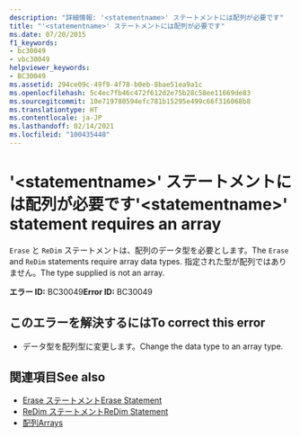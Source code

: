 ```yaml
---
description: "詳細情報: '<statementname>' ステートメントには配列が必要です"
title: "'<statementname>' ステートメントには配列が必要です"
ms.date: 07/20/2015
f1_keywords:
- bc30049
- vbc30049
helpviewer_keywords:
- BC30049
ms.assetid: 294ce09c-49f9-4f78-b0eb-8bae51ea9a1c
ms.openlocfilehash: 5c4ec7fb46c472f612d2e75b28c58ee11669de83
ms.sourcegitcommit: 10e719780594efc781b15295e499c66f316068b8
ms.translationtype: HT
ms.contentlocale: ja-JP
ms.lasthandoff: 02/14/2021
ms.locfileid: "100435448"
---
```

# <a name="statementname-statement-requires-an-array"></a><span data-ttu-id="1146c-103">'\<statementname>' ステートメントには配列が必要です</span><span class="sxs-lookup"><span data-stu-id="1146c-103">'\<statementname>' statement requires an array</span></span>

<span data-ttu-id="1146c-104">`Erase` と `ReDim` ステートメントは、配列のデータ型を必要とします。</span><span class="sxs-lookup"><span data-stu-id="1146c-104">The `Erase` and `ReDim` statements require array data types.</span></span> <span data-ttu-id="1146c-105">指定された型が配列ではありません。</span><span class="sxs-lookup"><span data-stu-id="1146c-105">The type supplied is not an array.</span></span>  
  
 <span data-ttu-id="1146c-106">**エラー ID:** BC30049</span><span class="sxs-lookup"><span data-stu-id="1146c-106">**Error ID:** BC30049</span></span>  
  
## <a name="to-correct-this-error"></a><span data-ttu-id="1146c-107">このエラーを解決するには</span><span class="sxs-lookup"><span data-stu-id="1146c-107">To correct this error</span></span>  
  
- <span data-ttu-id="1146c-108">データ型を配列型に変更します。</span><span class="sxs-lookup"><span data-stu-id="1146c-108">Change the data type to an array type.</span></span>  
  
## <a name="see-also"></a><span data-ttu-id="1146c-109">関連項目</span><span class="sxs-lookup"><span data-stu-id="1146c-109">See also</span></span>

- [<span data-ttu-id="1146c-110">Erase ステートメント</span><span class="sxs-lookup"><span data-stu-id="1146c-110">Erase Statement</span></span>](../language-reference/statements/erase-statement.md)
- [<span data-ttu-id="1146c-111">ReDim ステートメント</span><span class="sxs-lookup"><span data-stu-id="1146c-111">ReDim Statement</span></span>](../language-reference/statements/redim-statement.md)
- [<span data-ttu-id="1146c-112">配列</span><span class="sxs-lookup"><span data-stu-id="1146c-112">Arrays</span></span>](../programming-guide/language-features/arrays/index.md)
